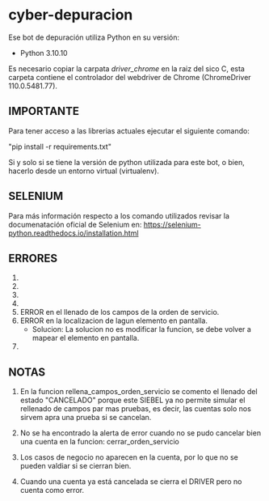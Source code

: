 # cyber-depuracion

Ese bot de depuración utiliza Python en su versión:
 - Python 3.10.10

Es necesario copiar la carpata *driver_chrome* en la raiz del sico C, esta carpeta contiene el controlador del webdriver de Chrome (ChromeDriver 110.0.5481.77).

## IMPORTANTE
Para tener acceso a las librerias actuales ejecutar el siguiente comando:

"pip install -r requirements.txt"

Si y solo si se tiene la versión de python utilizada para este bot, o bien, hacerlo desde un entorno virtual (virtualenv).

## SELENIUM

Para más información respecto a los comando utilizados revisar la documenatación oficial de Selenium en:
 https://selenium-python.readthedocs.io/installation.html

## ERRORES

01. 
02. 
03. 
04. 
05. ERROR en el llenado de los campos de la orden de servicio.
06. ERROR en la localizacion de lagun elemento en pantalla.  
    - Solucion: La solucion no es modificar la funcion, se debe volver a mapear el elemento en pantalla.
07.  

## NOTAS

1. En la funcion rellena_campos_orden_servicio se comento el llenado del estado "CANCELADO" porque este SIEBEL ya no permite simular el rellenado de campos par mas pruebas, es decir, las cuentas solo nos sirvem apra una prueba si se cancelan.

2. No se ha encontrado la alerta de error cuando no se pudo cancelar bien una cuenta en la funcion: cerrar_orden_servicio

3. Los casos de negocio no aparecen en la cuenta, por lo que no se pueden valdiar si se cierran bien. 

4. Cuando una cuenta ya está cancelada se cierra el DRIVER pero no cuenta como error.

